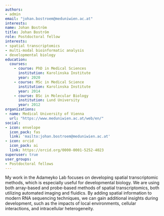 ```yaml
---
authors:
- admin
email: "johan.bostroem@meduniwien.ac.at"
interests:
name: Johan Boström
title: Johan Boström
role: Postdoctoral fellow
interests:
- spatial transcriptomics
- multi-modal bioinformatic analysis
- developmental biology
education:
  courses:
    - course: PhD in Medical Sciences
      institution: Karolinska Institute
      year: 2020
    - course: MSc in Medical Science
      institution: Karolinska Institute
      year: 2014
    - course: BSc in Molecular Biology
      institution: Lund University
      year: 2012
organizations:
- name: Medical University of Vienna
  url: "https://www.meduniwien.ac.at/web/en/"
social:
- icon: envelope
  icon_pack: fas
  link: 'mailto:johan.bostroem@meduniwien.ac.at'
- icon: orcid
  icon_pack: ai
  link: https://orcid.org/0000-0001-5252-4023
superuser: true
user_groups:
- Postdoctoral fellows
---
```


My work in the Adameyko Lab focuses on developing spatial transcriptomic methods, which is especially useful for developmental biology. We are using both array-based and probe-based methods of spatial transcriptomics, both utilizing automated imaging and fluidics. By adding spatial information to modern RNA sequencing techniques, we can gain additional insights during development, such as the impacts of local environments, cellular interactions, and intracellular heterogeneity.